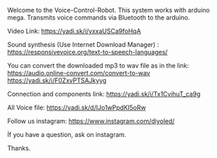 Welcome to the Voice-Control-Robot. This system works with arduino mega. Transmits voice commands via Bluetooth to the arduino.

Video Link: https://yadi.sk/i/yxxaUSCa9foHqA 

Sound synthesis (Use Internet Download Manager) : https://responsivevoice.org/text-to-speech-languages/

You can convert the downloaded mp3 to wav file as in the link: https://audio.online-convert.com/convert-to-wav https://yadi.sk/i/F0ZxvPTSAJkyyg

Connection and components link: https://yadi.sk/i/Tx1CvihuT_ca9g

All Voice file: https://yadi.sk/d/IJo1wPpdKI5oRw

Follow us instagram: https://www.instagram.com/diyoled/

İf you have a question, ask on instagram.

Thanks.
